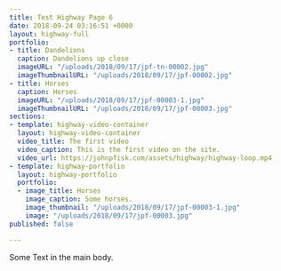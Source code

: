 ```yaml
---
title: Test Highway Page 6
date: 2018-09-24 03:16:51 +0000
layout: highway-full
portfolio:
- title: Dandelions
  caption: Dandelions up close
  imageURL: "/uploads/2018/09/17/jpf-tn-00002.jpg"
  imageThumbnailURL: "/uploads/2018/09/17/jpf-00002.jpg"
- title: Horses
  caption: Horses
  imageURL: "/uploads/2018/09/17/jpf-00003-1.jpg"
  imageThumbnailURL: "/uploads/2018/09/17/jpf-00003.jpg"
sections:
- template: highway-video-container
  layout: highway-video-container
  video_title: The first video
  video_caption: This is the first video on the site.
  video_url: https://johnpfisk.com/assets/highway/highway-loop.mp4
- template: highway-portfolio
  layout: highway-portfolio
  portfolio:
  - image_title: Horses
    image_caption: Some horses.
    image_thumbnail: "/uploads/2018/09/17/jpf-00003-1.jpg"
    image: "/uploads/2018/09/17/jpf-00003.jpg"
published: false

---
```

Some Text in the main body.